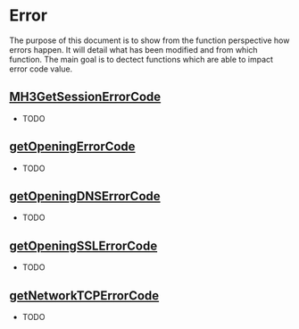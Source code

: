 # Error

The purpose of this document is to show from the function perspective how
errors happen. It will detail what has been modified and from which
function. The main goal is to dectect functions which are able to impact
error code value.


## [MH3GetSessionErrorCode](https://github.com/sepalani/MHTrIDA/blob/master/server/doc/MH3GetSessionErrorCode.md)
 * TODO


## [getOpeningErrorCode](https://github.com/sepalani/MHTrIDA/blob/master/server/doc/getOpeningErrorCode.md)
 * TODO


## [getOpeningDNSErrorCode](https://github.com/sepalani/MHTrIDA/blob/master/server/doc/getOpeningDNSErrorCode.md)
 * TODO


## [getOpeningSSLErrorCode](https://github.com/sepalani/MHTrIDA/blob/master/server/doc/getOpeningSSLErrorCode.md)
 * TODO


## [getNetworkTCPErrorCode](https://github.com/sepalani/MHTrIDA/blob/master/server/doc/getNetworkTCPErrorCode.md)
 * TODO
